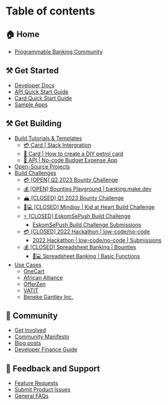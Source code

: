 # Table of contents

## 🏠 Home

* [Programmable Banking Community](README.md)

## ⚒ Get Started

* [Developer Docs](https://developer.investec.com/za/api-products)
* [API Quick Start Guide](get-started/api-quick-start-guide.md)
* [Card Quick Start Guide](get-started/card-quick-start-guide.md)
* [Sample Apps](get-started/sample-apps.md)

## ⚒ Get Building

* [Build Tutorials & Templates](get-building/build-something-simple/README.md)
  * [💳 Card | Slack Intergration](get-building/build-something-simple/card-or-slack-intergration.md)
  * [🚗 Card | How to create a DIY petrol card](get-building/build-something-simple/card-or-how-to-create-a-diy-petrol-card.md)
  * [🎯 API | No-code Budget Expense App](get-building/build-something-simple/api-or-no-code-budget-expense-app.md)
* [Open-Source Projects](https://gitlab.com/offerzen-community/investec-programmable-banking/command-center#open-source-projects)
* [Build Challenges](get-building/build-events/README.md)
  * [💳 \[OPEN\] Q2 2023 Bounty Challenge](get-building/build-events/open-q2-2023-bounty-challenge.md)
  * [💰 \[OPEN\] Bounties Playground | banking.make.dev](get-building/build-events/open-bounties-playground-or-banking.make.dev.md)
  * [🏔 \[CLOSED\] Q1 2023 Bounty Challenge](get-building/build-events/closed-q1-2023-bounty-challenge.md)
  * [👩💻 \[CLOSED\] Mindjoy | Kid at Heart Build Challenge](get-building/build-events/closed-mindjoy-or-kid-at-heart-build-challenge.md)
  * [⚡ \[CLOSED\] EskomSePush Build Challenge](get-building/build-events/closed-eskomsepush-build-challenge/README.md)
    * [EskomSePush Build Challenge Submissions](get-building/build-events/closed-eskomsepush-build-challenge/eskomsepush-build-challenge-submissions.md)
  * [💳 \[CLOSED\] 2022 Hackathon | low-code/no-code](get-building/build-events/q2-2022-hackathon-or-low-code-no-code/README.md)
    * [2022 Hackathon | low-code/no-code | Submissions](get-building/build-events/q2-2022-hackathon-or-low-code-no-code/2022-hackathon-or-low-code-no-code-or-submissions.md)
  * [💰 \[CLOSED\] Spreadsheet Banking | Bounties](get-building/build-events/closed-spreadsheet-banking-or-bounties/README.md)
    * [👩💻 Spreadsheet Banking | Basic Functions](get-building/build-events/closed-spreadsheet-banking-or-bounties/spreadsheet-banking-or-basic-functions.md)
* [Use Cases](get-building/use-cases/README.md)
  * [OneCart](get-building/use-cases/onecart.md)
  * [African Alliance](get-building/use-cases/african-alliance.md)
  * [OfferZen](get-building/use-cases/offerzen.md)
  * [VATIT](get-building/use-cases/vatit.md)
  * [Beneke Gantley Inc.](get-building/use-cases/beneke-gantley-inc..md)

## 🙌 Community&#x20;

* [Get Involved](community/get-involved.md)
* [Community Manifesto](community/community-manifesto.md)
* [Blog posts](community/blog-posts.md)
* [Developer Finance Guide](https://www.developersfinance.guide/)

## 💬 Feedback and Support

* [Feature Requests](https://programmable-banking-community.canny.io)
* [Submit Product Issues](https://gitlab.com/offerzen-community/investec-programmable-banking/issues-and-ideas)
* [General FAQs](feedback-and-support/general-faqs.md)
